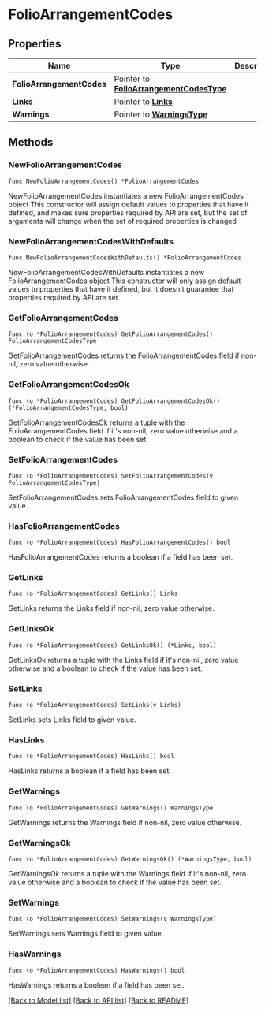 # FolioArrangementCodes

## Properties

Name | Type | Description | Notes
------------ | ------------- | ------------- | -------------
**FolioArrangementCodes** | Pointer to [**FolioArrangementCodesType**](FolioArrangementCodesType.md) |  | [optional] 
**Links** | Pointer to [**Links**](Links.md) |  | [optional] 
**Warnings** | Pointer to [**WarningsType**](WarningsType.md) |  | [optional] 

## Methods

### NewFolioArrangementCodes

`func NewFolioArrangementCodes() *FolioArrangementCodes`

NewFolioArrangementCodes instantiates a new FolioArrangementCodes object
This constructor will assign default values to properties that have it defined,
and makes sure properties required by API are set, but the set of arguments
will change when the set of required properties is changed

### NewFolioArrangementCodesWithDefaults

`func NewFolioArrangementCodesWithDefaults() *FolioArrangementCodes`

NewFolioArrangementCodesWithDefaults instantiates a new FolioArrangementCodes object
This constructor will only assign default values to properties that have it defined,
but it doesn't guarantee that properties required by API are set

### GetFolioArrangementCodes

`func (o *FolioArrangementCodes) GetFolioArrangementCodes() FolioArrangementCodesType`

GetFolioArrangementCodes returns the FolioArrangementCodes field if non-nil, zero value otherwise.

### GetFolioArrangementCodesOk

`func (o *FolioArrangementCodes) GetFolioArrangementCodesOk() (*FolioArrangementCodesType, bool)`

GetFolioArrangementCodesOk returns a tuple with the FolioArrangementCodes field if it's non-nil, zero value otherwise
and a boolean to check if the value has been set.

### SetFolioArrangementCodes

`func (o *FolioArrangementCodes) SetFolioArrangementCodes(v FolioArrangementCodesType)`

SetFolioArrangementCodes sets FolioArrangementCodes field to given value.

### HasFolioArrangementCodes

`func (o *FolioArrangementCodes) HasFolioArrangementCodes() bool`

HasFolioArrangementCodes returns a boolean if a field has been set.

### GetLinks

`func (o *FolioArrangementCodes) GetLinks() Links`

GetLinks returns the Links field if non-nil, zero value otherwise.

### GetLinksOk

`func (o *FolioArrangementCodes) GetLinksOk() (*Links, bool)`

GetLinksOk returns a tuple with the Links field if it's non-nil, zero value otherwise
and a boolean to check if the value has been set.

### SetLinks

`func (o *FolioArrangementCodes) SetLinks(v Links)`

SetLinks sets Links field to given value.

### HasLinks

`func (o *FolioArrangementCodes) HasLinks() bool`

HasLinks returns a boolean if a field has been set.

### GetWarnings

`func (o *FolioArrangementCodes) GetWarnings() WarningsType`

GetWarnings returns the Warnings field if non-nil, zero value otherwise.

### GetWarningsOk

`func (o *FolioArrangementCodes) GetWarningsOk() (*WarningsType, bool)`

GetWarningsOk returns a tuple with the Warnings field if it's non-nil, zero value otherwise
and a boolean to check if the value has been set.

### SetWarnings

`func (o *FolioArrangementCodes) SetWarnings(v WarningsType)`

SetWarnings sets Warnings field to given value.

### HasWarnings

`func (o *FolioArrangementCodes) HasWarnings() bool`

HasWarnings returns a boolean if a field has been set.


[[Back to Model list]](../README.md#documentation-for-models) [[Back to API list]](../README.md#documentation-for-api-endpoints) [[Back to README]](../README.md)


